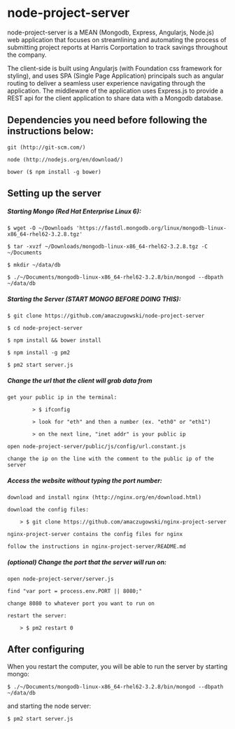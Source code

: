 # node-project-server
node-project-server is a MEAN (Mongodb, Express, Angularjs, Node.js) web application that focuses on streamlining and automating the process of submitting project reports at Harris Corportation to track savings throughout the company.

The client-side is built using Angularjs (with Foundation css framework for styling), and uses SPA (Single Page Application) principals such as angular routing to deliver a seamless user experience navigating through the application. 
The middleware of the application uses Express.js to provide a REST api for the client application to share data with a Mongodb database.

## Dependencies you need before following the instructions below:

    git (http://git-scm.com/)
  
    node (http://nodejs.org/en/download/)
  
    bower ($ npm install -g bower)

## Setting up the server

##### Starting Mongo (Red Hat Enterprise Linux 6):
    
    $ wget -O ~/Downloads 'https://fastdl.mongodb.org/linux/mongodb-linux-x86_64-rhel62-3.2.8.tgz'
        
    $ tar -xvzf ~/Downloads/mongodb-linux-x86_64-rhel62-3.2.8.tgz -C ~/Documents
    
    $ mkdir ~/data/db
    
    $ ./~/Documents/mongodb-linux-x86_64-rhel62-3.2.8/bin/mongod --dbpath ~/data/db

##### Starting the Server (START MONGO BEFORE DOING THIS):

    $ git clone https://github.com/amaczugowski/node-project-server
    
    $ cd node-project-server
  
    $ npm install && bower install
    
    $ npm install -g pm2
    
    $ pm2 start server.js
      
##### Change the url that the client will grab data from
    
    get your public ip in the terminal:
            
            > $ ifconfig
            
            > look for "eth" and then a number (ex. "eth0" or "eth1")
            
            > on the next line, "inet addr" is your public ip
            
    open node-project-server/public/js/config/url.constant.js
    
    change the ip on the line with the comment to the public ip of the server 
    
##### Access the website without typing the port number:

    download and install nginx (http://nginx.org/en/download.html)
    
    download the config files:
    
        > $ git clone https://github.com/amaczugowski/nginx-project-server
    
    nginx-project-server contains the config files for nginx
    
    follow the instructions in nginx-project-server/README.md
    
##### (optional) Change the port that the server will run on:

    open node-project-server/server.js
    
    find "var port = process.env.PORT || 8080;"
    
    change 8080 to whatever port you want to run on
    
    restart the server:
    
        > $ pm2 restart 0

## After configuring
    
When you restart the computer, you will be able to run the server by starting mongo:
    
    $ ./~/Documents/mongodb-linux-x86_64-rhel62-3.2.8/bin/mongod --dbpath ~/data/db
    
and starting the node server:

    $ pm2 start server.js
